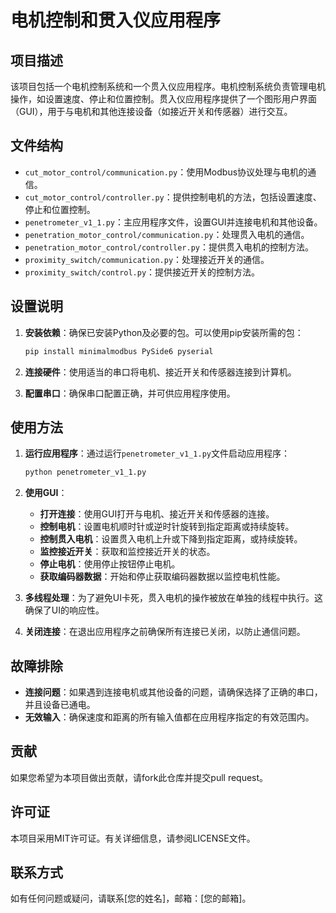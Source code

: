 # 电机控制和贯入仪应用程序

## 项目描述

该项目包括一个电机控制系统和一个贯入仪应用程序。电机控制系统负责管理电机操作，如设置速度、停止和位置控制。贯入仪应用程序提供了一个图形用户界面（GUI），用于与电机和其他连接设备（如接近开关和传感器）进行交互。

## 文件结构

- `cut_motor_control/communication.py`：使用Modbus协议处理与电机的通信。
- `cut_motor_control/controller.py`：提供控制电机的方法，包括设置速度、停止和位置控制。
- `penetrometer_v1_1.py`：主应用程序文件，设置GUI并连接电机和其他设备。
- `penetration_motor_control/communication.py`：处理贯入电机的通信。
- `penetration_motor_control/controller.py`：提供贯入电机的控制方法。
- `proximity_switch/communication.py`：处理接近开关的通信。
- `proximity_switch/control.py`：提供接近开关的控制方法。

## 设置说明

1. **安装依赖**：确保已安装Python及必要的包。可以使用pip安装所需的包：
   ```bash
   pip install minimalmodbus PySide6 pyserial
   ```

2. **连接硬件**：使用适当的串口将电机、接近开关和传感器连接到计算机。

3. **配置串口**：确保串口配置正确，并可供应用程序使用。

## 使用方法

1. **运行应用程序**：通过运行`penetrometer_v1_1.py`文件启动应用程序：
   ```bash
   python penetrometer_v1_1.py
   ```

2. **使用GUI**：
   - **打开连接**：使用GUI打开与电机、接近开关和传感器的连接。
   - **控制电机**：设置电机顺时针或逆时针旋转到指定距离或持续旋转。
   - **控制贯入电机**：设置贯入电机上升或下降到指定距离，或持续旋转。
   - **监控接近开关**：获取和监控接近开关的状态。
   - **停止电机**：使用停止按钮停止电机。
   - **获取编码器数据**：开始和停止获取编码器数据以监控电机性能。

3. **多线程处理**：为了避免UI卡死，贯入电机的操作被放在单独的线程中执行。这确保了UI的响应性。

4. **关闭连接**：在退出应用程序之前确保所有连接已关闭，以防止通信问题。

## 故障排除

- **连接问题**：如果遇到连接电机或其他设备的问题，请确保选择了正确的串口，并且设备已通电。
- **无效输入**：确保速度和距离的所有输入值都在应用程序指定的有效范围内。

## 贡献

如果您希望为本项目做出贡献，请fork此仓库并提交pull request。

## 许可证

本项目采用MIT许可证。有关详细信息，请参阅LICENSE文件。

## 联系方式

如有任何问题或疑问，请联系[您的姓名]，邮箱：[您的邮箱]。
